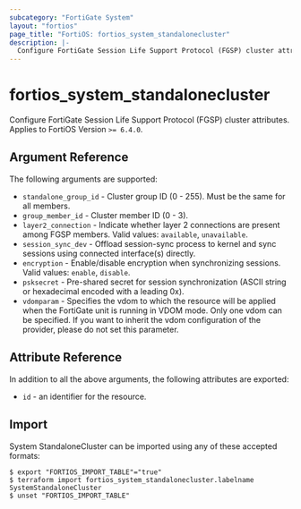 ```yaml
---
subcategory: "FortiGate System"
layout: "fortios"
page_title: "FortiOS: fortios_system_standalonecluster"
description: |-
  Configure FortiGate Session Life Support Protocol (FGSP) cluster attributes.
---
```


# fortios_system_standalonecluster
Configure FortiGate Session Life Support Protocol (FGSP) cluster attributes. Applies to FortiOS Version `>= 6.4.0`.

## Argument Reference

The following arguments are supported:

* `standalone_group_id` - Cluster group ID (0 - 255). Must be the same for all members.
* `group_member_id` - Cluster member ID (0 - 3).
* `layer2_connection` - Indicate whether layer 2 connections are present among FGSP members. Valid values: `available`, `unavailable`.
* `session_sync_dev` - Offload session-sync process to kernel and sync sessions using connected interface(s) directly.
* `encryption` - Enable/disable encryption when synchronizing sessions. Valid values: `enable`, `disable`.
* `psksecret` - Pre-shared secret for session synchronization (ASCII string or hexadecimal encoded with a leading 0x).
* `vdomparam` - Specifies the vdom to which the resource will be applied when the FortiGate unit is running in VDOM mode. Only one vdom can be specified. If you want to inherit the vdom configuration of the provider, please do not set this parameter.


## Attribute Reference

In addition to all the above arguments, the following attributes are exported:
* `id` - an identifier for the resource.

## Import

System StandaloneCluster can be imported using any of these accepted formats:
```
$ export "FORTIOS_IMPORT_TABLE"="true"
$ terraform import fortios_system_standalonecluster.labelname SystemStandaloneCluster
$ unset "FORTIOS_IMPORT_TABLE"
```
